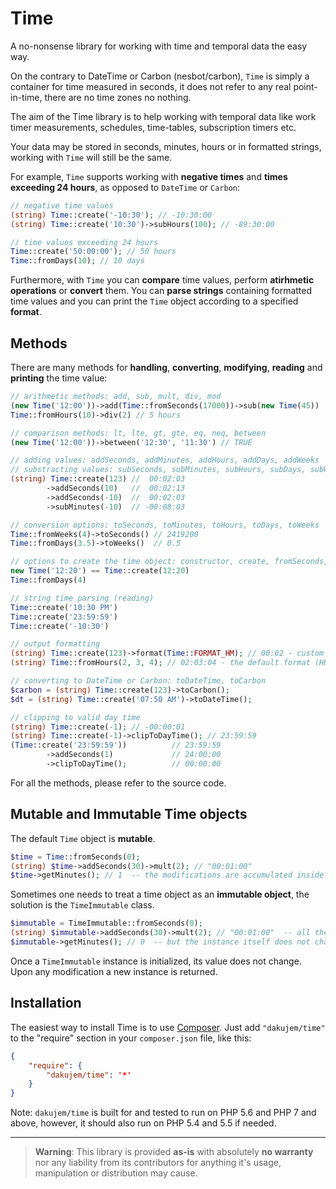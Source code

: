 # Time

A no-nonsense library for working with time and temporal data the easy way.

On the contrary to DateTime or Carbon (nesbot/carbon), `Time` is simply a container for time measured in seconds,
it does not refer to any real point-in-time, there are no time zones no nothing.

The aim of the Time library is to help working with temporal data
like work timer measurements, schedules, time-tables, subscription timers etc.

Your data may be stored in seconds, minutes, hours or in formatted strings, working with `Time` will still be the same.

For example, `Time` supports working with **negative times** and **times exceeding 24 hours**, as opposed to `DateTime` or `Carbon`:
```php
// negative time values
(string) Time::create('-10:30'); // -10:30:00
(string) Time::create('10:30')->subHours(100); // -89:30:00

// time values exceeding 24 hours
Time::create('50:00:00'); // 50 hours
Time::fromDays(10); // 10 days
```

Furthermore, with `Time` you can **compare** time values, perform **atirhmetic operations** or **convert** them.
You can **parse strings** containing formatted time values and you can print the `Time` object according to a specified **format**.

## Methods

There are many methods for **handling**, **converting**, **modifying**, **reading** and **printing** the time value:
```php
// arithmetic methods: add, sub, mult, div, mod
(new Time('12:00'))->add(Time::fromSeconds(17000))->sub(new Time(45))
Time::fromHours(10)->div(2) // 5 hours

// comparison methods: lt, lte, gt, gte, eq, neq, between
(new Time('12:00'))->between('12:30', '11:30') // TRUE

// adding values: addSeconds, addMinutes, addHours, addDays, addWeeks
// substracting values: subSeconds, subMinutes, subHours, subDays, subWeeks
(string) Time::create(123) //  00:02:03
        ->addSeconds(10)   //  00:02:13
        ->addSeconds(-10)  //  00:02:03
        ->subMinutes(-10)  // -00:08:03

// conversion options: toSeconds, toMinutes, toHours, toDays, toWeeks
Time::fromWeeks(4)->toSeconds() // 2419200
Time::fromDays(3.5)->toWeeks()  // 0.5

// options to create the time object: constructor, create, fromSeconds, fromMinutes, fromHours, fromDays, fromWeeks
new Time('12:20') == Time::create(12:20)
Time::fromDays(4)

// string time parsing (reading)
Time::create('10:30 PM')
Time::create('23:59:59')
Time::create('-10:30')

// output formatting
(string) Time::create(123)->format(Time::FORMAT_HM); // 00:02 - custom format (HH:mm)
(string) Time::fromHours(2, 3, 4); // 02:03:04 - the default format (HH:mm:ss)

// converting to DateTime or Carbon: toDateTime, toCarbon
$carbon = (string) Time::create(123)->toCarbon();
$dt = (string) Time::create('07:50 AM')->toDateTime();

// clipping to valid day time
(string) Time::create(-1); // -00:00:01
(string) Time::create(-1)->clipToDayTime(); // 23:59:59
(Time::create('23:59:59'))          // 23:59:59
        ->addSeconds(1)             // 24:00:00
        ->clipToDayTime();          // 00:00:00
```
For all the methods, please refer to the source code.

## Mutable and Immutable Time objects

The default `Time` object is **mutable**.
```php
$time = Time::fromSeconds(0);
(string) $time->addSeconds(30)->mult(2); // "00:01:00"
$time->getMinutes(); // 1  -- the modifications are accumulated inside the Time instance
```
Sometimes one needs to treat a time object as an **immutable object**, the solution is the `TimeImmutable` class.
```php
$immutable = TimeImmutable::fromSeconds(0);
(string) $immutable->addSeconds(30)->mult(2); // "00:01:00"  -- all the operations work as expected
$immutable->getMinutes(); // 0  -- but the instance itself does not change - this is in contrast to the default Time object
```
Once a `TimeImmutable` instance is initialized, its value does not change. Upon any modification a new instance is returned.


## Installation
The easiest way to install Time is to use [Composer](https://getcomposer.org/). Just add `"dakujem/time"` to the "require" section in your `composer.json` file, like this:
```json
{
	"require": {
		"dakujem/time": '*'
	}
}
```

Note: `dakujem/time` is built for and tested to run on PHP 5.6 and PHP 7 and above, however, it should also run on PHP 5.4 and 5.5 if needed.


----

> **Warning**: This library is provided **as-is** with absolutely **no warranty** nor any liability from its contributors for anything it's usage, manipulation or distribution may cause.
